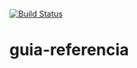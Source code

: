 [![Build Status](https://travis-ci.com/DouglasEleuterio/guia-referencia.svg?branch=master)](https://travis-ci.com/DouglasEleuterio/guia-referencia)

# guia-referencia
